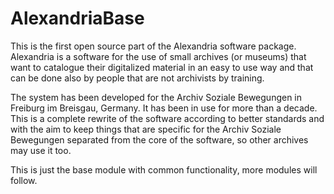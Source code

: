 # AlexandriaBase

This is the first open source part of the Alexandria
software package. Alexandria is a software for the
use of small archives (or museums) that want to
catalogue their digitalized material in an easy to use way
and that can be done also by people that are not
archivists by training.

The system has been developed for the Archiv Soziale
Bewegungen in Freiburg im Breisgau, Germany. It has
been in use for more than a decade. This is a complete
rewrite of the software according to better standards
and with the aim to keep things that are specific for
the Archiv Soziale Bewegungen separated from the core
of the software, so other archives may use it too.

This is just the base module with common functionality,
more modules will follow.
